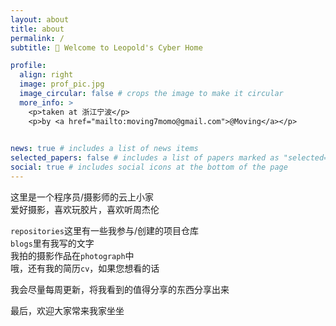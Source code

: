 ```yaml
---
layout: about
title: about
permalink: /
subtitle: 🥳️ Welcome to Leopold's Cyber Home

profile:
  align: right
  image: prof_pic.jpg
  image_circular: false # crops the image to make it circular
  more_info: >
    <p>taken at 浙江宁波</p>
    <p>by <a href="mailto:moving7momo@gmail.com">@Moving</a></p>
    

news: true # includes a list of news items
selected_papers: false # includes a list of papers marked as "selected={true}"
social: true # includes social icons at the bottom of the page
---
```


这里是一个程序员/摄影师的云上小家<br>
爱好摄影，喜欢玩胶片，喜欢听周杰伦

`repositories`这里有一些我参与/创建的项目仓库<br>
`blogs`里有我写的文字<br>
我拍的摄影作品在`photograph`中<br>
哦，还有我的简历`cv`，如果您想看的话

我会尽量每周更新，将我看到的值得分享的东西分享出来

最后，欢迎大家常来我家坐坐
